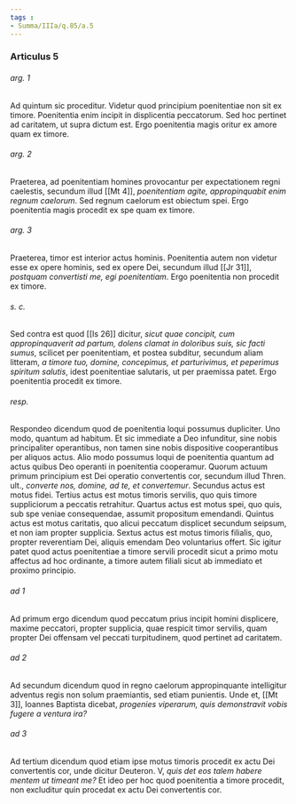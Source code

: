 ```yaml
---
tags : 
- Summa/IIIa/q.85/a.5
---
```


### Articulus 5

###### arg. 1
Ad quintum sic proceditur. Videtur quod principium poenitentiae non sit ex timore. Poenitentia enim incipit in displicentia peccatorum. Sed hoc pertinet ad caritatem, ut supra dictum est. Ergo poenitentia magis oritur ex amore quam ex timore.

###### arg. 2
Praeterea, ad poenitentiam homines provocantur per expectationem regni caelestis, secundum illud [[Mt 4]], *poenitentiam agite, appropinquabit enim regnum caelorum*. Sed regnum caelorum est obiectum spei. Ergo poenitentia magis procedit ex spe quam ex timore.

###### arg. 3
Praeterea, timor est interior actus hominis. Poenitentia autem non videtur esse ex opere hominis, sed ex opere Dei, secundum illud [[Jr 31]], *postquam convertisti me, egi poenitentiam*. Ergo poenitentia non procedit ex timore.

###### s. c.
Sed contra est quod [[Is 26]] dicitur, *sicut quae concipit, cum appropinquaverit ad partum, dolens clamat in doloribus suis, sic facti sumus*, scilicet per poenitentiam, et postea subditur, secundum aliam litteram, *a timore tuo, domine, concepimus, et parturivimus, et peperimus spiritum salutis*, idest poenitentiae salutaris, ut per praemissa patet. Ergo poenitentia procedit ex timore.

###### resp.
Respondeo dicendum quod de poenitentia loqui possumus dupliciter. Uno modo, quantum ad habitum. Et sic immediate a Deo infunditur, sine nobis principaliter operantibus, non tamen sine nobis dispositive cooperantibus per aliquos actus. Alio modo possumus loqui de poenitentia quantum ad actus quibus Deo operanti in poenitentia cooperamur. Quorum actuum primum principium est Dei operatio convertentis cor, secundum illud Thren. ult., *converte nos, domine, ad te, et convertemur*. Secundus actus est motus fidei. Tertius actus est motus timoris servilis, quo quis timore suppliciorum a peccatis retrahitur. Quartus actus est motus spei, quo quis, sub spe veniae consequendae, assumit propositum emendandi. Quintus actus est motus caritatis, quo alicui peccatum displicet secundum seipsum, et non iam propter supplicia. Sextus actus est motus timoris filialis, quo, propter reverentiam Dei, aliquis emendam Deo voluntarius offert. Sic igitur patet quod actus poenitentiae a timore servili procedit sicut a primo motu affectus ad hoc ordinante, a timore autem filiali sicut ab immediato et proximo principio.

###### ad 1
Ad primum ergo dicendum quod peccatum prius incipit homini displicere, maxime peccatori, propter supplicia, quae respicit timor servilis, quam propter Dei offensam vel peccati turpitudinem, quod pertinet ad caritatem.

###### ad 2
Ad secundum dicendum quod in regno caelorum appropinquante intelligitur adventus regis non solum praemiantis, sed etiam punientis. Unde et, [[Mt 3]], Ioannes Baptista dicebat, *progenies viperarum, quis demonstravit vobis fugere a ventura ira?*

###### ad 3
Ad tertium dicendum quod etiam ipse motus timoris procedit ex actu Dei convertentis cor, unde dicitur Deuteron. V, *quis det eos talem habere mentem ut timeant me?* Et ideo per hoc quod poenitentia a timore procedit, non excluditur quin procedat ex actu Dei convertentis cor.


